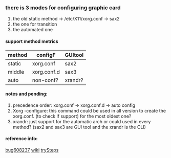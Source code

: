 ### there is 3 modes for configuring graphic card
1. the old static method -> /etc/X11/xorg.conf -> sax2
2. the one for transition
3. the automated one

#### support method metrics
method|configF|GUItool
------|-------|-------
static|xorg.conf|sax2
middle|xorg.conf.d|sax3
auto|non-conf?|xrandr?


#### notes and pending:
1. precedence order: xorg.conf -> xorg.conf.d -> auto config
2. Xorg -configure: this command could be used in all version to create the xorg.conf. (to check if support) for the most oldest one?
3. xrandr: just support for the automatic arch or could used in every method? (sax2 and sax3 are GUI tool and the xrandr is the CLI)


#### reference info:
[bug608237](https://bugzilla.novell.com/show_bug.cgi?id=608237)
[wiki](https://en.opensuse.org/SDB:Configuring_graphics_cards)
[trySteps](https://en.opensuse.org/SDB:Configuring_graphics_cards)  
